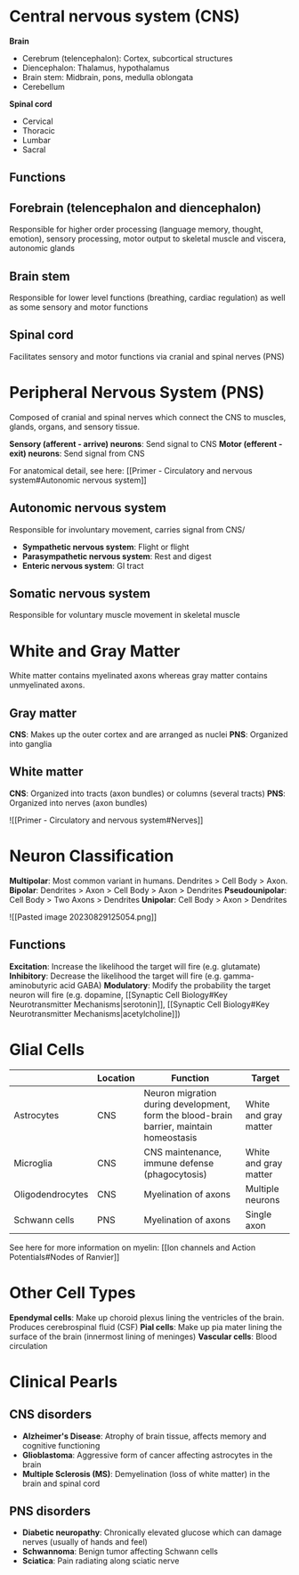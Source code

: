 # Central nervous system (CNS)
**Brain**
- Cerebrum (telencephalon): Cortex, subcortical structures
- Diencephalon: Thalamus, hypothalamus
- Brain stem: Midbrain, pons, medulla oblongata
- Cerebellum

**Spinal cord**
- Cervical
- Thoracic
- Lumbar
- Sacral
## Functions
## Forebrain (telencephalon and diencephalon)
Responsible for higher order processing (language memory, thought, emotion), sensory processing, motor output to skeletal muscle and viscera, autonomic glands
## Brain stem
Responsible for lower level functions (breathing, cardiac regulation) as well as some sensory and motor functions
## Spinal cord
Facilitates sensory and motor functions via cranial and spinal nerves (PNS)
# Peripheral Nervous System (PNS)
Composed of cranial and spinal nerves which connect the CNS to muscles, glands, organs, and sensory tissue.

**Sensory (afferent - arrive) neurons**: Send signal to CNS
**Motor (efferent - exit) neurons**: Send signal from CNS

For anatomical detail, see here: [[Primer - Circulatory and nervous system#Autonomic nervous system]]
## Autonomic nervous system
Responsible for involuntary movement, carries signal from CNS/

- **Sympathetic nervous system**: Flight or flight
- **Parasympathetic nervous system**: Rest and digest
- **Enteric nervous system**: GI tract
## Somatic nervous system
Responsible for voluntary muscle movement in skeletal muscle
# White and Gray Matter
White matter contains myelinated axons whereas gray matter contains unmyelinated axons.
## Gray matter
**CNS**: Makes up the outer cortex and are arranged as nuclei
**PNS**: Organized into ganglia
## White matter
**CNS**: Organized into tracts (axon bundles) or columns (several tracts)
**PNS**: Organized into nerves (axon bundles)

![[Primer - Circulatory and nervous system#Nerves]]
# Neuron Classification
**Multipolar**: Most common variant in humans. Dendrites > Cell Body > Axon.
**Bipolar**: Dendrites > Axon > Cell Body > Axon > Dendrites
**Pseudounipolar**: Cell Body > Two Axons > Dendrites
**Unipolar**: Cell Body > Axon > Dendrites

![[Pasted image 20230829125054.png]]
## Functions
**Excitation**: Increase the likelihood the target will fire (e.g. glutamate)
**Inhibitory**: Decrease the likelihood the target will fire (e.g. gamma-aminobutyric acid GABA)
**Modulatory**: Modify the probability the target neuron will fire (e.g. dopamine, [[Synaptic Cell Biology#Key Neurotransmitter Mechanisms|serotonin]], [[Synaptic Cell Biology#Key Neurotransmitter Mechanisms|acetylcholine]])
# Glial Cells
|                  | Location | Function                                                                                | Target                |
| ---------------- | -------- | --------------------------------------------------------------------------------------- | --------------------- |
| Astrocytes       | CNS      | Neuron migration during development, form the blood-brain barrier, maintain homeostasis | White and gray matter |
| Microglia        | CNS      | CNS maintenance, immune defense (phagocytosis)                                          | White and gray matter |
| Oligodendrocytes | CNS      | Myelination of axons                                                                    | Multiple neurons                      |
| Schwann cells    | PNS      | Myelination of axons                                                                    | Single axon             |

See here for more information on myelin: [[Ion channels and Action Potentials#Nodes of Ranvier]]
# Other Cell Types
**Ependymal cells**: Make up choroid plexus lining the ventricles of the brain. Produces cerebrospinal fluid (CSF)
**Pial cells**: Make up pia mater lining the surface of the brain (innermost lining of meninges)
**Vascular cells**: Blood circulation
# Clinical Pearls
## CNS disorders
- **Alzheimer's Disease**: Atrophy of brain tissue, affects memory and cognitive functioning
- **Glioblastoma**: Aggressive form of cancer affecting astrocytes in the brain
- **Multiple Sclerosis (MS)**: Demyelination (loss of white matter) in the brain and spinal cord
## PNS disorders
- **Diabetic neuropathy**: Chronically elevated glucose which can damage nerves (usually of hands and feel)
- **Schwannoma**: Benign tumor affecting Schwann cells
- **Sciatica**: Pain radiating along sciatic nerve